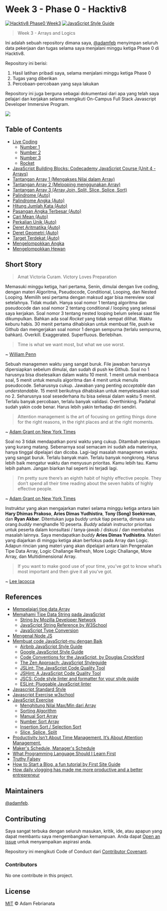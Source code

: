 # Week 3 - Phase 0 - Hacktiv8

[![Hacktiv8 Phase0 Week3](https://img.shields.io/badge/week3-hacktiv8-orange.svg?style=flat-square)](https://hacktiv8.com/fullstack) [![JavaScript Style Guide](https://img.shields.io/badge/code_style-standard-brightgreen.svg?style=flat-square)](https://standardjs.com)


> Week 3 - Arrays and Logics

Ini adalah sebuah repository dimana saya, [@adamfeb](https://github.com/adamfeb) menyimpan seluruh data pekerjaan dan tugas selama saya menjalani minggu ketiga Phase 0 di Hacktiv8.

Repository ini berisi:

1. Hasil latihan pribadi saya, selama menjalani minggu ketiga Phase 0
2. Tugas yang diberikan
3. Percobaan-percobaan yang saya lakukan

Repository ini juga berguna sebagai dokumentasi dari apa yang telah saya pelajari dan kerjakan selama mengikuti On-Campus Full Stack Javascript Developer Immersive Program.

<a href="https://hacktiv8.com/"><img src="https://hacktiv8.com/img/logo-hacktiv8_bordered.png"></a>


## Table of Contents

- [Live Coding](https://github.com/adamfeb/hacktiv8/tree/master/phase0/week3/livecoding)
  - [Number 1](https://adamfeb.github.io/hacktiv8/phase0/week3/livecoding/1.js)
  - [Number 2](https://adamfeb.github.io/hacktiv8/phase0/week3/livecoding/2.js)
  - [Number 3](https://adamfeb.github.io/hacktiv8/phase0/week3/livecoding/3.js)
  - [Rocket](https://adamfeb.github.io/hacktiv8/phase0/week3/livecoding/rocket.js)
- [JavaScript Building Blocks: Codecademy JavaScript Course (Unit 4 - Arrays)](https://adamfeb.github.io/hacktiv8/phase0/week3/codeacademy/week3day2-codeacademy-javascript-array-and-loops.png)
- [Tantangan Array 1 (Mengakses Nilai dalam Array)](https://adamfeb.github.io/hacktiv8/phase0/week3/tantangan/array1.js)
- [Tantangan Array 2 (Melooping menggunakan Array)](https://adamfeb.github.io/hacktiv8/phase0/week3/tantangan/array2.js)
- [Tantangan Array 3 (Array Join, Split, Slice, Splice, Sort)](https://adamfeb.github.io/hacktiv8/phase0/week3/tantangan/array3.js)
- [Palindrome (Auto)](https://adamfeb.github.io/hacktiv8/phase0/week3/logic/palindrome.js)
- [Palindrome Angka (Auto)](https://adamfeb.github.io/hacktiv8/phase0/week3/logic/palindromeAngka.js)
- [Hitung Jumlah Kata (Auto)](https://adamfeb.github.io/hacktiv8/phase0/week3/logic/hitungJumlahKata.js)
- [Pasangan Angka Terbesar (Auto)](https://adamfeb.github.io/hacktiv8/phase0/week3/logic/pasanganAngkaTerbesar.js)
- [Cari Mean (Auto)](https://adamfeb.github.io/hacktiv8/phase0/week3/morelogic/cariMean.js)
- [Perkalian Unik (Auto)](https://adamfeb.github.io/hacktiv8/phase0/week3/morelogic/perkalianUnik.js)
- [Deret Aritmatika (Auto)](https://adamfeb.github.io/hacktiv8/phase0/week3/morelogic/deretAritmatika.js)
- [Deret Geometri (Auto)](https://adamfeb.github.io/hacktiv8/phase0/week3/morelogic/deretGeometri.js)
- [Target Terdekat  (Auto)](https://adamfeb.github.io/hacktiv8/phase0/week3/morearray/targetTerdekat.js)
- [Mengelompokkan Angka](https://adamfeb.github.io/hacktiv8/phase0/week3/multidimensionalarray/mengelompokkanAngka.js)
- [Mengelompokkan Hewan](https://adamfeb.github.io/hacktiv8/phase0/week3/multidimensionalarray/mengelompokkanHewan.js)


## Short Story

> Amat Victoria Curam. Victory Loves Preparation 

Memasuki minggu ketiga, hari pertama, Senin, dimulai dengan live coding, dengan materi Algoritma, Pseudocode, Conditional, Looping, dan Nested Looping. Memilih sesi pertama dengan maksud agar bisa mereview soal setelahnya. Tidak mudah. Hanya soal nomor 1 tentang algoritma dan pseudocode dan soal nomor 2 tentang conditional / looping yang selesai saya kerjakan. Soal nomor 3 tentang nested looping belum selesai saat file dikumpulkan. Bahkan ada soal *Rocket* yang tidak sempat dilihat. Waktu keburu habis. 30 menit pertama dihabiskan untuk membuat file, push ke Github dan mengerjakan soal nomor 1 dengan sempurna (terlalu sempurna, bahkan). Overkill. Exaggerated. Superfluous. Berlebihan. 

> Time is what we want most, but what we use worst. 

~ [William Penn](https://en.wikipedia.org/wiki/William_Penn)

Sebuah managemen waktu yang sangat buruk. File jawaban harusnya dipersiapkan sebelum dimulai, dan sudah di push ke Github. Soal no 1 harusnya bisa diselesaikan dalam waktu 10 menit. 1 menit untuk membaca soal, 5 menit untuk menulis algoritma dan 4 menit untuk menulis pseudocode. Seharusnya cukup. Jawaban yang penting *acceptable* dan *understandable*. 15 menit berikutnya dihabiskan untuk menyelesaikan soal no 2. Seharusnya soal sesederhana itu bisa selesai dalam waktu 5 menit. Terlalu banyak percobaan, terlalu banyak validasi. Overthinking. Padahal sudah yakin code benar. Harus lebih yakin terhadap diri sendiri. 

> Attention management is the art of focusing on getting things done for the right reasons, in the right places and at the right moments.

~ [Adam Grant on New York Times](https://nyti.ms/2V1vZ4n)

Soal no 3 tidak mendapatkan porsi waktu yang cukup. Ditambah persiapan yang kurang matang. Sebenarnya soal semacam ini sudah ada materinya, hanya tinggal dipelajari dan dicoba. Lagi-lagi masalah managemen waktu yang sangat buruk. Terlalu banyak main. Terlalu banyak nongkrong. Harus lebih baik mengatur waktu dan menyusun prioritas. Kamu lebih tau. Kamu lebih paham. Jangan biarkan hal seperti ini terjadi lagi.

 > I’m pretty sure there’s an eighth habit of highly effective people. They don’t spend all their time reading about the seven habits of highly effective people.

 ~ [Adam Grant on New York Times](https://nyti.ms/2V1vZ4n)

Instruktur yang akan mengajarkan materi selama minggu ketiga antara lain **Hary Dhimas Prakoso**, **Aries Dimas Yudhistira**, **Tony (Song) Soekirman**, dan **Ryan Akbar**. Ditentukan juga *buddy* untuk tiap peserta, dimana satu orang *buddy* menghandle 10 peserta. *Buddy* adalah instructor prioritas untuk peserta dalam konsultasi / tanya-jawab / diskusi / dan membahas masalah lainnya. Saya mendapatkan *buddy* **Aries Dimas Yudhistira**. Materi yang diajarkan di minggu ketiga akan berfokus pada Array dan Logic. Adapun rincian yang materi yang akan dipelajari antara lain Pengenalan Tipe Data Array, Logic Challange Refresh, More Logic Challange, More Array, dan Multidimensional Array.

> If you want to make good use of your time, you’ve got to know what’s most important and then give it all you’ve got. 

~ [Lee Iacocca](https://en.wikipedia.org/wiki/Lee_Iacocca)


## References

- [Mempelajari tipe data Array](http://prep.hacktiv8.com.s3-website-ap-southeast-1.amazonaws.com/week-3/js-array)
- [Memahami Tipe Data String pada JavaScript](http://prep.hacktiv8.com.s3-website-ap-southeast-1.amazonaws.com/week-3/js-string-reference)
  - [String by Mozilla Developer Network](https://developer.mozilla.org/en-US/docs/Web/JavaScript/Reference/Global_Objects/String)
  - [JavaScript String Reference by W3School](http://www.w3schools.com/jsref/jsref_obj_string.asp)
  - [JavaScript Type Conversion](http://www.w3schools.com/js/js_type_conversion.asp)
- [Mengenal Node JS](http://prep.hacktiv8.com.s3-website-ap-southeast-1.amazonaws.com/week-3/js-node)
- [Membuat code JavaScript-mu dengan Baik](http://prep.hacktiv8.com.s3-website-ap-southeast-1.amazonaws.com/week-3/js-code-style)
  - [Airbnb JavaScript Style Guide](https://github.com/airbnb/javascript)
  - [Google JavaScript Style Guide](https://github.com//google/styleguide)
  - [Code Conventions for the JavaScript, by Douglas Crockford](http://javascript.crockford.com/code.html)
  - [The Zen Approach: JavaScript Styleguide](https://github.com/nijikokun/the-zen-approach)
  - [JSLint: The JavaScript Code Quality Tool](http://jslint.com/)
  - [JSHint: A JavaScript Code Quality Tool](http://jshint.com/)
  - [JSCS: Code style linter and formatter for your style guide](http://jscs.info/)
  - [ESLint: Pluggable JavaScript linter](http://eslint.org/)
- [Javascript Standard Style](https://standardjs.com/)
- [Javascript Exercise w3school](https://www.w3schools.com/js/exercise_js.asp?filename=exercise_js_arrays1)
- [JavaScript Exercise](https://www.w3resource.com/javascript-exercises/)
  - [Menghitung Nilai Max/Min dari Array](http://www.jstips.co/en/calculate-the-max-min-value-from-an-array/)
  - [Sorting Algorithm](https://en.wikipedia.org/wiki/Sorting_algorithm)
  - [Manual Sort Array](https://stackoverflow.com/questions/34745203/using-a-for-loop-to-manually-sort-an-array-java)
  - [Number Sort Array](https://raddevon.com/articles/sort-array-numbers-javascript/)
  - [Insertion Sort / Selection Sort](https://stackoverflow.com/questions/1063007/how-to-sort-an-array-of-integers-correctly)
  - [Slice, Splice, Split](https://medium.freecodecamp.org/lets-clear-up-the-confusion-around-the-slice-splice-split-methods-in-javascript-8ba3266c29ae)
- [Productivity Isn’t About Time Management. It’s About Attention Management.](https://nyti.ms/2V1vZ4n)
- [Maker's Schedule, Manager's Schedule](http://www.paulgraham.com/makersschedule.html)
- [What Programming Language Should I Learn First](https://medium.com/p/19a33b0a467d/)
- [Truthy Falsey](https://dorey.github.io/JavaScript-Equality-Table/)
- [How to Start a Blog, a fun tutorial by First Site Guide](http://firstsiteguide.com/start-blog)
- [How daily vlogging has made me more productive and a better entrepreneur](https://meda.io/blog/startup/2016/05/20/how-daily-vlogging-has-made-me-more-productive-and-a-better-entrepreneur.html)


## Maintainers

[@adamfeb](https://github.com/adamfeb).


## Contributing

Saya sangat terbuka dengan seluruh masukan, kritik, ide, atau apapun yang dapat membantu saya mengembangkan kemampuan. Anda dapat [Open an issue](https://github.com/adamfeb/hacktiv8/issues/new) untuk menyampaikan aspirasi anda.

Repository ini mengikuti Code of Conduct dari [Contributor Covenant](http://contributor-covenant.org/version/1/3/0/).

### Contributors

No one contribute in this project.


## License

[MIT](LICENSE) © Adam Febrianata
